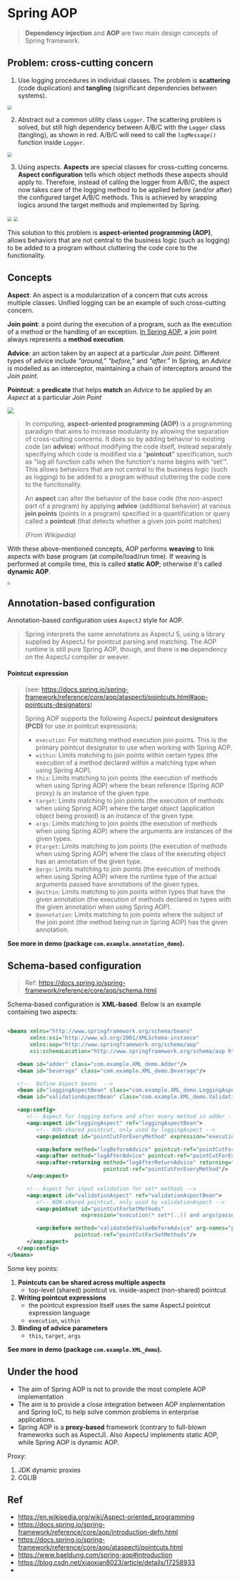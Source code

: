 # Spring AOP

> **Dependency injection** and **AOP** are two main design concepts of Spring framework.



## Problem: cross-cutting concern

1. Use logging procedures in individual classes. The problem is **scattering** (code duplication) and **tangling** (significant dependencies between systems).

<img src="./doc/1.png" style="zoom:60%;" />

2. Abstract out a common utility class `Logger`. The scattering problem is solved, but still high dependency between A/B/C with the `Logger` class (tangling), as shown in red. A/B/C will need to call the `logMessage()` function inside `Logger`.

<img src="./doc/2.png" style="zoom:60%;" />

3. Using aspects. **Aspects** are special classes for cross-cutting concerns. **Aspect configuration** tells which object methods these aspects should apply to. Therefore, instead of calling the logger from A/B/C, the aspect now takes care of the logging method to be applied before (and/or after) the configured target A/B/C methods. This is achieved by wrapping logics around the target methods and implemented by Spring.

<img src="./doc/3.png" style="zoom:60%;" />

<img src="./doc/4.png" style="zoom:60%;" />



This solution to this problem is **aspect-oriented programming (AOP)**, allows behaviors that are not central to the business logic (such as logging) to be added to a program without cluttering the code core to the functionality.





## Concepts

**Aspect**: An aspect is a modularization of a concern that cuts across multiple classes. Unified logging can be an example of such cross-cutting concern.

**Join point**: a point during the execution of a program, such as the execution of a method or the handling of an exception. <u>In Spring AOP</u>, a join point always represents a **method execution**.

**Advice**: an action taken by an aspect at a particular *Join point*. Different types of advice include *“around,” “before,”* and *“after.”* In Spring, an *Advice* is modelled as an interceptor, maintaining a chain of interceptors around the *Join point*.

**Pointcut**: a **predicate** that helps **match** an *Advice* to be applied by an *Aspect* at a particular *Join Point*



<img src="./doc/6.png" style="zoom:90%;" />

> In computing, **aspect-oriented programming (AOP)** is a programming paradigm that aims to increase modularity by allowing the separation of cross-cutting concerns. It does so by adding behavior to existing code (an **advice**) without modifying the code itself, instead separately specifying which code is modified via a "**pointcut**" specification, such as "log all function calls when the function's name begins with 'set'". This allows behaviors that are not central to the business logic (such as logging) to be added to a program without cluttering the code core to the functionality.
>
> 
>
> An **aspect** can alter the behavior of the base code (the non-aspect part of a program) by applying **advice** (additional behavior) at various **join points** (points in a program) specified in a quantification or query called a **pointcut** (that detects whether a given join point matches)
>
> *(From Wikipedia)*



With these above-mentioned concepts, AOP performs **weaving** to link aspects with base program (at compile/load/run time). If weaving is performed at compile time, this is called **static AOP**; otherwise it's called **dynamic AOP**.

<img src="./doc/5.png" style="zoom:40%;" />



## Annotation-based configuration

Annotation-based configuration uses `AspectJ` style for AOP. 

> Spring interprets the same annotations as AspectJ 5, using a library supplied by AspectJ for pointcut parsing and matching. The AOP runtime is still pure Spring AOP, though, and there is **no** dependency on the AspectJ compiler or weaver.



#### Pointcut expression

>  (see: https://docs.spring.io/spring-framework/reference/core/aop/ataspectj/pointcuts.html#aop-pointcuts-designators)
>
> Spring AOP supports the following AspectJ **pointcut designators (PCD)** for use in pointcut expressions:
>
> - `execution`: For matching method execution join points. This is the primary pointcut designator to use when working with Spring AOP.
> - `within`: Limits matching to join points within certain types (the execution of a method declared within a matching type when using Spring AOP).
> - `this`: Limits matching to join points (the execution of methods when using Spring AOP) where the bean reference (Spring AOP proxy) is an instance of the given type.
> - `target`: Limits matching to join points (the execution of methods when using Spring AOP) where the target object (application object being proxied) is an instance of the given type.
> - `args`: Limits matching to join points (the execution of methods when using Spring AOP) where the arguments are instances of the given types.
> - `@target`: Limits matching to join points (the execution of methods when using Spring AOP) where the class of the executing object has an annotation of the given type.
> - `@args`: Limits matching to join points (the execution of methods when using Spring AOP) where the runtime type of the actual arguments passed have annotations of the given types.
> - `@within`: Limits matching to join points within types that have the given annotation (the execution of methods declared in types with the given annotation when using Spring AOP).
> - `@annotation`: Limits matching to join points where the subject of the join point (the method being run in Spring AOP) has the given annotation.



**See more in demo (package `com.example.annotation_demo`).**



## Schema-based configuration

> Ref: https://docs.spring.io/spring-framework/reference/core/aop/schema.html

Schema-based configuration is **XML-based**. Below is an example containing two aspects:

```xml

<beans xmlns="http://www.springframework.org/schema/beans"
       xmlns:xsi="http://www.w3.org/2001/XMLSchema-instance"
       xmlns:aop="http://www.springframework.org/schema/aop"
       xsi:schemaLocation="http://www.springframework.org/schema/aop http://www.springframework.org/schema/aop/spring-aop-3.2.xsd http://www.springframework.org/schema/beans http://www.springframework.org/schema/beans/spring-beans-3.2.xsd">

   <bean id="adder" class="com.example.XML_demo.Adder"/>
   <bean id="beverage" class="com.example.XML_demo.Beverage"/>

   <!--  Define Aspect beans  -->
   <bean id="loggingAspectBean" class="com.example.XML_demo.LoggingAspect"/>
   <bean id="validationAspectBean" class="com.example.XML_demo.ValidationAspect"/>

   <aop:config>
      <!-- Aspect for logging before and after every method in adder -->
      <aop:aspect id="loggingAspect" ref="loggingAspectBean">
         <!-- NON-shared pointcut, only used by loggingAspect -->
         <aop:pointcut id="pointCutForEveryMethod" expression="execution(* com.example.XML_demo.Adder+.*(..))"/>

         <aop:before method="logBeforeAdvice" pointcut-ref="pointCutForEveryMethod"/>
         <aop:after method="logAfterAdvice" pointcut-ref="pointCutForEveryMethod"/>
         <aop:after-returning method="logAfterReturnAdvice" returning="returnValue"
                              pointcut-ref="pointCutForEveryMethod"/>
      </aop:aspect>

      <!-- Aspect for input validation for set* methods -->
      <aop:aspect id="validationAspect" ref="validationAspectBean">
         <!-- NON-shared pointcut, only used by validationAspect -->
         <aop:pointcut id="pointCutForSetMethods"
                       expression="execution(* set*(..)) and args(passedInValue)"/>  <!-- passedInValue is the argument when invoking set* method -->

         <aop:before method="validateSetValueBeforeAdvice" arg-names="passedInValue"
                     pointcut-ref="pointCutForSetMethods"/>
      </aop:aspect>
   </aop:config>
</beans>
```

Some key points:

1. **Pointcuts can be shared across multiple aspects**
   * top-level (shared) pointcut vs. inside-aspect (non-shared) pointcut
2. **Writing pointcut expressions**
   * the pointcut expression itself uses the same AspectJ pointcut expression language
   * `execution`, `within`
3. **Binding of advice parameters**
   * `this`, `target`, `args`



**See more in demo (package `com.example.XML_demo`).**





## Under the hood

* The aim of Spring AOP is not to provide the most complete AOP implementation
* The aim is to provide a close integration between AOP implementation and Spring IoC, to help solve common problems in enterprise applications.
* Spring AOP is a **proxy-based** framework (contrary to full-blown frameworks such as AspectJ). Also AspectJ implements static AOP, while Spring AOP is dynamic AOP.



Proxy:

1. JDK dynamic proxies
2. CGLIB





## Ref

* https://en.wikipedia.org/wiki/Aspect-oriented_programming
* https://docs.spring.io/spring-framework/reference/core/aop/introduction-defn.html
* https://docs.spring.io/spring-framework/reference/core/aop/ataspectj/pointcuts.html
* https://www.baeldung.com/spring-aop#introduction
* https://blog.csdn.net/xiaoxian8023/article/details/17258933
* 